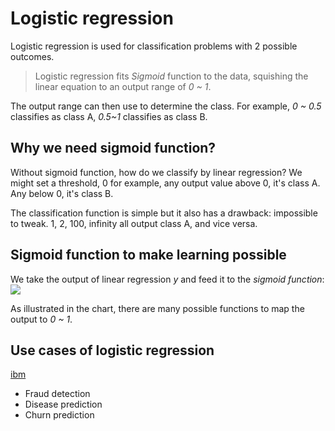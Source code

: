 # Logistic regression

Logistic regression is used for classification problems with 2 possible outcomes.

> Logistic regression fits *Sigmoid* function to the data, squishing the linear equation to an output range of *0 ~ 1*. 

The output range can then use to determine the class. For example, *0 ~ 0.5* classifies as class A, *0.5~1* classifies as class B.

## Why we need sigmoid function?

Without sigmoid function, how do we classify by linear regression? We might set a threshold, 0 for example, any output value above 0, it's class A. Any below 0, it's class B.

The classification function is simple but it also has a drawback: impossible to tweak. 1, 2, 100, infinity all output class A, and vice versa. 

## Sigmoid function to make learning possible

We take the output of linear regression $y$ and feed it to the *sigmoid function*:
![](sigmoid.png)

As illustrated in the chart, there are many possible functions to map the output to *0 ~ 1*. 


## Use cases of logistic regression

[ibm](https://www.ibm.com/topics/logistic-regression#anchor-1926156509)

- Fraud detection
- Disease prediction
- Churn prediction
